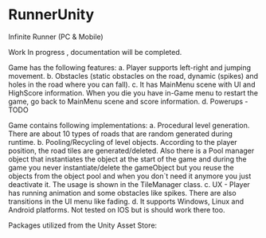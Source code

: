 # RunnerUnity
Infinite Runner (PC &amp; Mobile)


Work In progress , documentation will be completed.



Game has the following features:
a. Player supports left-right and jumping movement.
b. Obstacles (static obstacles on the road, dynamic (spikes) and holes in the road where you can fall).
c. It has MainMenu scene with UI and HighScore information. When you die you have in-Game menu to restart the game, go back to 
MainMenu scene and score information.
d. Powerups - TODO

Game contains following implementations:
a. Procedural level generation. There are about 10 types of roads that are random generated during runtime.
b. Pooling/Recycling of level objects. According to the player position, the road tiles are generated/deleted. Also there is
a Pool manager object that instantiates the object at the start of the game and during the game you never instantiate/delete
the gameObject but you reuse the objects from the object pool and when you don`t need it anymore you just deactivate it.
The usage is shown in the TileManager class.
c. UX - Player has running animation and some obstacles like spikes. There are also transitions in the UI menu like fading.
d. It supports Windows, Linux and Android platforms. Not tested on IOS but is should work there too.

Packages utilized from the Unity Asset Store:
